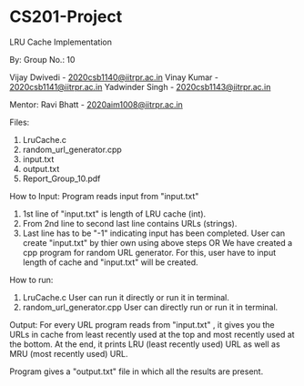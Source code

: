 # CS201-Project
LRU Cache Implementation

By:
    Group No.: 10

Vijay Dwivedi     -   2020csb1140@iitrpr.ac.in
Vinay Kumar       -   2020csb1141@iitrpr.ac.in
Yadwinder Singh   -   2020csb1143@iitrpr.ac.in

Mentor:
Ravi Bhatt        -   2020aim1008@iitrpr.ac.in

Files:
1) LruCache.c 
2) random_url_generator.cpp
3) input.txt
4) output.txt
5) Report_Group_10.pdf

How to Input:
Program reads input from "input.txt"
  1) 1st line of "input.txt" is length of LRU cache (int).
  2) From 2nd line to second last line contains URLs (strings).
  3) Last line has to be "-1" indicating input has been completed.
User can create "input.txt" by thier own using above steps
              OR
We have created a cpp program for random URL generator. For this, user have to input length of cache and "input.txt" will be created.

How to run:
1) LruCache.c 
      User can run it directly or run it in terminal.
2) random_url_generator.cpp
      User can directly run or run it in terminal.

Output:
For every URL program reads from "input.txt" , it gives you the URLs in cache from least recently used at the top and
most recently used at the bottom.
At the end, it prints LRU (least recently used) URL as well as MRU (most recently used) URL.

Program gives a "output.txt" file in which all the results are present.



      
